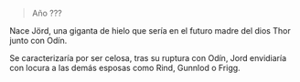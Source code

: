 > Año ???

Nace Jörd, una giganta de hielo que sería en el futuro madre del dios Thor junto con Odín.

Se caracterizaría por ser celosa, tras su ruptura con Odín, Jord envidiaría con locura a las demás esposas como Rind, Gunnlod o Frigg.